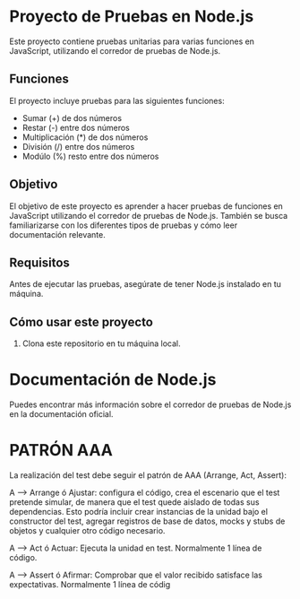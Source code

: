 # Proyecto de Pruebas en Node.js

Este proyecto contiene pruebas unitarias para varias funciones en JavaScript, utilizando el corredor de pruebas de Node.js.

## Funciones

El proyecto incluye pruebas para las siguientes funciones:

- Sumar (+) de dos números
- Restar (-) entre dos números
- Multiplicación (*) de dos números
- División (/) entre dos números
- Modúlo (%) resto entre dos números

## Objetivo

El objetivo de este proyecto es aprender a hacer pruebas de funciones en JavaScript utilizando el corredor de pruebas de Node.js. También se busca familiarizarse con los diferentes tipos de pruebas y cómo leer documentación relevante.

## Requisitos

Antes de ejecutar las pruebas, asegúrate de tener Node.js instalado en tu máquina.

## Cómo usar este proyecto

1. Clona este repositorio en tu máquina local.

# Documentación de Node.js
Puedes encontrar más información sobre el corredor de pruebas de Node.js en la documentación oficial.


# PATRÓN AAA
La realización del test debe seguir el patrón de AAA (Arrange, Act, Assert):

A --> Arrange ó Ajustar: configura el código, crea el escenario que el test pretende simular, de manera que el test quede aislado de todas sus dependencias. Esto podría incluir crear instancias de la unidad bajo el constructor del test, agregar registros de base de datos, mocks y stubs de objetos y cualquier otro código necesario.

A --> Act ó Actuar: Ejecuta la unidad en test. Normalmente 1 línea de código.

A --> Assert ó Afirmar: Comprobar que el valor recibido satisface las expectativas. Normalmente 1 línea de códig